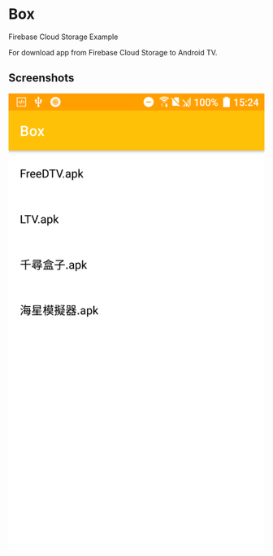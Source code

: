 # Box
Firebase Cloud Storage Example

For download app from Firebase Cloud Storage to Android TV.

## Screenshots
![Screen](Screenshots/1.png)
